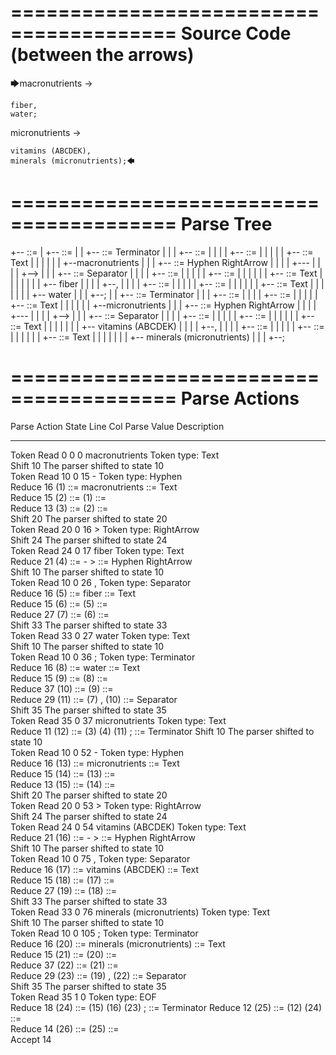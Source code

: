 ﻿========================================
Source Code (between the arrows)
========================================

🡆macronutrients ->

    fiber,
    water;

micronutrients ->

    vitamins (ABCDEK),
    minerals (micronutrients);🡄

========================================
Parse Tree
========================================

+--<scripture> ::= <expression-list>
|  +--<expression-list> ::= <expression> <expression>
|  |  +--<expression> ::= <item> <producer> <item-or-expression-list> Terminator
|  |  |  +--<item> ::= <text>
|  |  |  |  +--<text> ::= <text-chunk>
|  |  |  |  |  +--<text-chunk> ::= Text
|  |  |  |  |  |  +--macronutrients 
|  |  |  +--<producer> ::= Hyphen RightArrow
|  |  |  |  +---
|  |  |  |  +-->
|  |  |  +--<item-or-expression-list> ::= <item> Separator <item>
|  |  |  |  +--<item> ::= <text>
|  |  |  |  |  +--<text> ::= <text-chunk>
|  |  |  |  |  |  +--<text-chunk> ::= Text
|  |  |  |  |  |  |  +--    fiber
|  |  |  |  +--,
|  |  |  |  +--<item> ::= <text>
|  |  |  |  |  +--<text> ::= <text-chunk>
|  |  |  |  |  |  +--<text-chunk> ::= Text
|  |  |  |  |  |  |  +--    water
|  |  |  +--;
|  |  +--<expression> ::= <item> <producer> <item-or-expression-list> Terminator
|  |  |  +--<item> ::= <text>
|  |  |  |  +--<text> ::= <text-chunk>
|  |  |  |  |  +--<text-chunk> ::= Text
|  |  |  |  |  |  +--micronutrients 
|  |  |  +--<producer> ::= Hyphen RightArrow
|  |  |  |  +---
|  |  |  |  +-->
|  |  |  +--<item-or-expression-list> ::= <item> Separator <item>
|  |  |  |  +--<item> ::= <text>
|  |  |  |  |  +--<text> ::= <text-chunk>
|  |  |  |  |  |  +--<text-chunk> ::= Text
|  |  |  |  |  |  |  +--    vitamins (ABCDEK)
|  |  |  |  +--,
|  |  |  |  +--<item> ::= <text>
|  |  |  |  |  +--<text> ::= <text-chunk>
|  |  |  |  |  |  +--<text-chunk> ::= Text
|  |  |  |  |  |  |  +--    minerals (micronutrients)
|  |  |  +--;


========================================
Parse Actions
========================================

Parse Action      State    Line     Col   Parse Value                               Description                                                            
---------------   -----   -----   -----   ---------------------------------------   -----------------------------------------------------------------------
Token Read            0       0       0   macronutrients                            Token type: Text                                                       
Shift                10                                                             The parser shifted to state 10                                         
Token Read           10       0      15   -                                         Token type: Hyphen                                                     
Reduce               16                   (1) ::= macronutrients                    <text-chunk> ::= Text                                                  
Reduce               15                   (2) ::= (1)                               <text> ::= <text-chunk>                                                
Reduce               13                   (3) ::= (2)                               <item> ::= <text>                                                      
Shift                20                                                             The parser shifted to state 20                                         
Token Read           20       0      16   >                                         Token type: RightArrow                                                 
Shift                24                                                             The parser shifted to state 24                                         
Token Read           24       0      17       fiber                                 Token type: Text                                                       
Reduce               21                   (4) ::= - >                               <producer> ::= Hyphen RightArrow                                       
Shift                10                                                             The parser shifted to state 10                                         
Token Read           10       0      26   ,                                         Token type: Separator                                                  
Reduce               16                   (5) ::=     fiber                         <text-chunk> ::= Text                                                  
Reduce               15                   (6) ::= (5)                               <text> ::= <text-chunk>                                                
Reduce               27                   (7) ::= (6)                               <item> ::= <text>                                                      
Shift                33                                                             The parser shifted to state 33                                         
Token Read           33       0      27       water                                 Token type: Text                                                       
Shift                10                                                             The parser shifted to state 10                                         
Token Read           10       0      36   ;                                         Token type: Terminator                                                 
Reduce               16                   (8) ::=     water                         <text-chunk> ::= Text                                                  
Reduce               15                   (9) ::= (8)                               <text> ::= <text-chunk>                                                
Reduce               37                   (10) ::= (9)                              <item> ::= <text>                                                      
Reduce               29                   (11) ::= (7) , (10)                       <item-or-expression-list> ::= <item> Separator <item>                  
Shift                35                                                             The parser shifted to state 35                                         
Token Read           35       0      37   micronutrients                            Token type: Text                                                       
Reduce               11                   (12) ::= (3) (4) (11) ;                   <expression> ::= <item> <producer> <item-or-expression-list> Terminator
Shift                10                                                             The parser shifted to state 10                                         
Token Read           10       0      52   -                                         Token type: Hyphen                                                     
Reduce               16                   (13) ::= micronutrients                   <text-chunk> ::= Text                                                  
Reduce               15                   (14) ::= (13)                             <text> ::= <text-chunk>                                                
Reduce               13                   (15) ::= (14)                             <item> ::= <text>                                                      
Shift                20                                                             The parser shifted to state 20                                         
Token Read           20       0      53   >                                         Token type: RightArrow                                                 
Shift                24                                                             The parser shifted to state 24                                         
Token Read           24       0      54       vitamins (ABCDEK)                     Token type: Text                                                       
Reduce               21                   (16) ::= - >                              <producer> ::= Hyphen RightArrow                                       
Shift                10                                                             The parser shifted to state 10                                         
Token Read           10       0      75   ,                                         Token type: Separator                                                  
Reduce               16                   (17) ::=     vitamins (ABCDEK)            <text-chunk> ::= Text                                                  
Reduce               15                   (18) ::= (17)                             <text> ::= <text-chunk>                                                
Reduce               27                   (19) ::= (18)                             <item> ::= <text>                                                      
Shift                33                                                             The parser shifted to state 33                                         
Token Read           33       0      76       minerals (micronutrients)             Token type: Text                                                       
Shift                10                                                             The parser shifted to state 10                                         
Token Read           10       0     105   ;                                         Token type: Terminator                                                 
Reduce               16                   (20) ::=     minerals (micronutrients)    <text-chunk> ::= Text                                                  
Reduce               15                   (21) ::= (20)                             <text> ::= <text-chunk>                                                
Reduce               37                   (22) ::= (21)                             <item> ::= <text>                                                      
Reduce               29                   (23) ::= (19) , (22)                      <item-or-expression-list> ::= <item> Separator <item>                  
Shift                35                                                             The parser shifted to state 35                                         
Token Read           35       1       0                                             Token type: EOF                                                        
Reduce               18                   (24) ::= (15) (16) (23) ;                 <expression> ::= <item> <producer> <item-or-expression-list> Terminator
Reduce               12                   (25) ::= (12) (24)                        <expression-list> ::= <expression> <expression>                        
Reduce               14                   (26) ::= (25)                             <scripture> ::= <expression-list>                                      
Accept               14                                                                                                                                    


